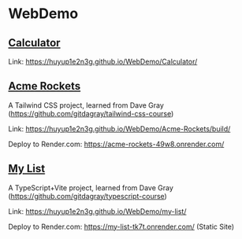 # WebDemo

## [Calculator](Calculator)

Link: https://huyup1e2n3g.github.io/WebDemo/Calculator/

## [Acme Rockets](Acme-Rockets)

A Tailwind CSS project, learned from Dave Gray (https://github.com/gitdagray/tailwind-css-course)

Link: https://huyup1e2n3g.github.io/WebDemo/Acme-Rockets/build/

Deploy to Render.com: https://acme-rockets-49w8.onrender.com/

## [My List](my-list)

A TypeScript+Vite project, learned from Dave Gray (https://github.com/gitdagray/typescript-course)

Link: https://huyup1e2n3g.github.io/WebDemo/my-list/

Deploy to Render.com: https://my-list-tk7t.onrender.com/ (Static Site)
